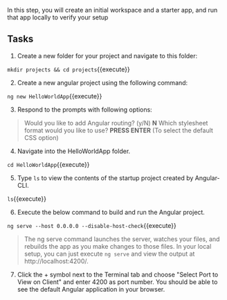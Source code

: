 In this step, you will create an initial workspace and a starter app, and run that app locally to verify your setup

## Tasks

1. Create a new folder for your project and navigate to this folder:

`mkdir projects && cd projects`{{execute}}

2. Create a new angular project using the following command: 

`ng new HelloWorldApp`{{execute}} 

3. Respond to the prompts with following options: 

> Would you like to add Angular routing? (y/N) **N** 
> Which stylesheet format would you like to use? **PRESS ENTER** (To select the default CSS option)

4. Navigate into the HelloWorldApp folder. 

`cd HelloWorldApp`{{execute}} 

5. Type `ls` to view the contents of the startup project created by Angular-CLI. 

`ls`{{execute}}

6. Execute the below command to build and run the Angular project. 

`ng serve --host 0.0.0.0 --disable-host-check`{{execute}}

> The ng serve command launches the server, watches your files, and rebuilds the app as you make changes to those files. In your local setup, you can just execute `ng serve` and view the output at http://localhost:4200/.

7. Click the + symbol next to the Terminal tab and choose "Select Port to View on Client" and enter 4200 as port number. You should be able to see the default Angular application in your browser.

